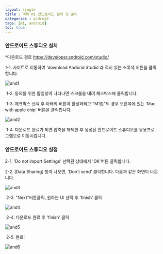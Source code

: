 ```yaml
---
layout: single
title : 맥북 m1 안드로이드 설치 및 준비
categories : android
tags: [m1, android]
toc: true
---
```


### 안드로이드 스튜디오 설치

   *다운로드 경로 <https://developer.android.com/studio/>

  1-1. 사이트로 이동하여 'download Andorid Studio'라 적혀 있는 초록색 버튼을 클릭합니다.

![and1](../../images/2021-11-30-test/and1.png)

​	1-2. 동의를 위한 팝업창이 나타나면 스크롤을 내려 체크박스에 클릭합니다.

​	1-3.  체크박스 선택 후 아래의 버튼이 활성화되고 "M1칩"의 경우 오른쪽에 있는 'Mac with apple chip' 버튼을 클릭합니다.

![and2](../../images/2021-11-30-test/and2.png)

​	1-4. 다운로드 완료가 되면 압축을 해제한 후 생성된 안드로이드 스튜디오를 응용프로그램으로 이동시킵니다. 



### 안드로이드 스튜디오 설정

  2-1. 'Do not import Settings' 선택된 상태에서 'OK'버튼 클릭합니다.

  2-2. [Data Sharing] 창이 나오면, 'Don't send' 클릭합니다. 다음과 같은 화면이 나옵니다.

![and3](../../images/2021-11-30-test/and3.png)      	

​	2-3. "Next"버튼클릭, 원하는 UI 선택 후 'finish' 클릭 

![and4](../../images/2021-11-30-test/and4.png)	

​	2-4. 다운로드 완료 후 'finish' 클릭

![and5](../../images/2021-11-30-test/and5.png)

​	2-5. 완료!

![and6](../../images/2021-11-30-test/and6.png)
